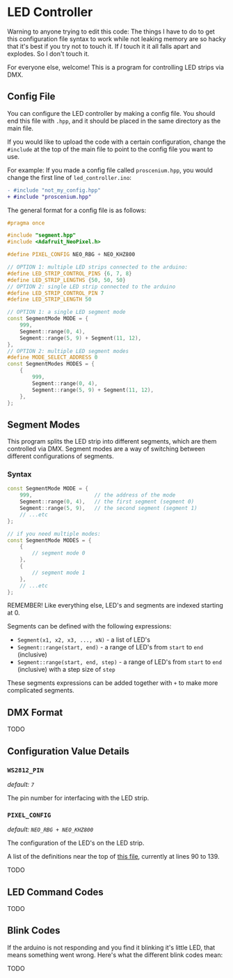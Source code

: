 # LED Controller

Warning to anyone trying to edit this code: The things I have to do to get this configuration file syntax to work while not leaking memory are so hacky that it's best if you try not to touch it. If _I_ touch it it all falls apart and explodes. So I don't touch it.

For everyone else, welcome! This is a program for controlling LED strips via DMX.

## Config File

You can configure the LED controller by making a config file. You should end this file with `.hpp`, and it should be placed in the same directory as the main file.

If you would like to upload the code with a certain configuration, change the `#include` at the top of the main file to point to the config file you want to use.

For example: If you made a config file called `proscenium.hpp`, you would change the first line of `led_controller.ino`:

```diff
- #include "not_my_config.hpp"
+ #include "proscenium.hpp"
```

The general format for a config file is as follows:

```cpp
#pragma once

#include "segment.hpp"
#include <Adafruit_NeoPixel.h>

#define PIXEL_CONFIG NEO_RBG + NEO_KHZ800

// OPTION 1: multiple LED strips connected to the arduino:
#define LED_STRIP_CONTROL_PINS {6, 7, 8}
#define LED_STRIP_LENGTHS {50, 50, 50}
// OPTION 2: single LED strip connected to the arduino
#define LED_STRIP_CONTROL_PIN 7
#define LED_STRIP_LENGTH 50

// OPTION 1: a single LED segment mode
const SegmentMode MODE = {
    999,
    Segment::range(0, 4),
    Segment::range(5, 9) + Segment(11, 12),
},
// OPTION 2: multiple LED segment modes
#define MODE_SELECT_ADDRESS 0
const SegmentModes MODES = {
    {
        999,
        Segment::range(0, 4),
        Segment::range(5, 9) + Segment(11, 12),
    },
};
```

## Segment Modes

This program splits the LED strip into different segments, which are them controlled via DMX. Segment modes are a way of switching between different configurations of segments.

### Syntax

```cpp
const SegmentMode MODE = {
    999,                    // the address of the mode
    Segment::range(0, 4),   // the first segment (segment 0)
    Segment::range(5, 9),   // the second segment (segment 1)
    // ...etc
};

// if you need multiple modes:
const SegmentMode MODES = {
    {
        // segment mode 0
    },
    {
        // segment mode 1
    },
    // ...etc
};
```

REMEMBER! Like everything else, LED's and segments are indexed starting at 0.

Segments can be defined with the following expressions:

-   `Segment(x1, x2, x3, ..., xN)` - a list of LED's
-   `Segment::range(start, end)` - a range of LED's from `start` to `end` (inclusive)
-   `Segment::range(start, end, step)` - a range of LED's from `start` to `end` (inclusive) with a step size of `step`

These segments expressions can be added together with `+` to make more complicated segments.

## DMX Format

TODO

## Configuration Value Details

### `WS2812_PIN`

_default: `7`_

The pin number for interfacing with the LED strip.

### `PIXEL_CONFIG`

_default: `NEO_RBG + NEO_KHZ800`_

The configuration of the LED's on the LED strip.

A list of the definitions near the top of [this file](https://github.com/adafruit/Adafruit_NeoPixel/blob/master/Adafruit_NeoPixel.h), currently at lines 90 to 139.

TODO

## LED Command Codes

TODO

## Blink Codes

If the arduino is not responding and you find it blinking it's little LED, that means something went wrong. Here's what the different blink codes mean:

TODO
